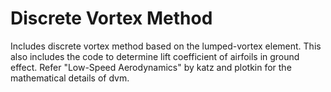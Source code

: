 # Discrete Vortex Method
Includes discrete vortex method based on the lumped-vortex element. This also includes the code to determine lift coefficient of airfoils in ground effect. 
Refer "Low-Speed Aerodynamics" by katz and plotkin for  the mathematical details of dvm.

